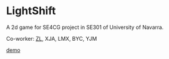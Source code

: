 # LightShift
A 2d game for SE4CG project in SE301 of University of Navarra.

Co-worker: [ZL](https://github.com/AlexZll), XJA, LMX, BYC, YJM

[demo](https://matrixpecker.github.io/LightShift/entry.html)
